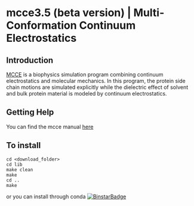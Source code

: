 # mcce3.5 (beta version) | Multi-Conformation Continuum Electrostatics

Introduction
------------
[MCCE](https://sites.google.com/site/mccewiki/home) is a biophysics simulation program combining continuum electrostatics and molecular mechanics. In this program, the protein side chain motions are simulated explicitly while the dielectric effect of solvent and bulk protein material is modeled by continuum electrostatics.


Getting Help
------------
You can find the mcce manual [here](http://www.sci.ccny.cuny.edu/~jmao/mcce/manual.html)


To install
------------
```
cd <download_folder>
cd lib
make clean
make 
cd ..
make
```

or you can install through conda [![BinstarBadge](https://anaconda.org/salahsalah/mcce/badges/installer/conda.svg)](https://anaconda.org/SalahSalah/mcce)

